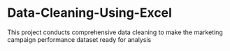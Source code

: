 # Data-Cleaning-Using-Excel
This project conducts comprehensive data cleaning to make the marketing campaign performance dataset ready for analysis
